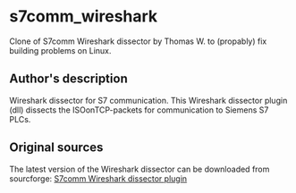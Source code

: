 # s7comm_wireshark
Clone of S7comm Wireshark dissector by Thomas W. to (propably) fix building problems on Linux.

## Author's description
Wireshark dissector for S7 communication. This Wireshark dissector plugin (dll) dissects the ISOonTCP-packets for communication to Siemens S7 PLCs.

## Original sources
The latest version of the Wireshark dissector can be downloaded from sourcforge:
[S7comm Wireshark dissector plugin](https://sourceforge.net/projects/s7commwireshark)
